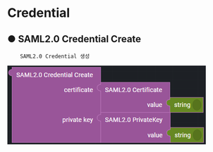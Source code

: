 # Credential

## ● SAML2.0 Credential Create

        SAML2.0 Credential 생성

![](../../../../img/assets/image%20%28267%29.png)
